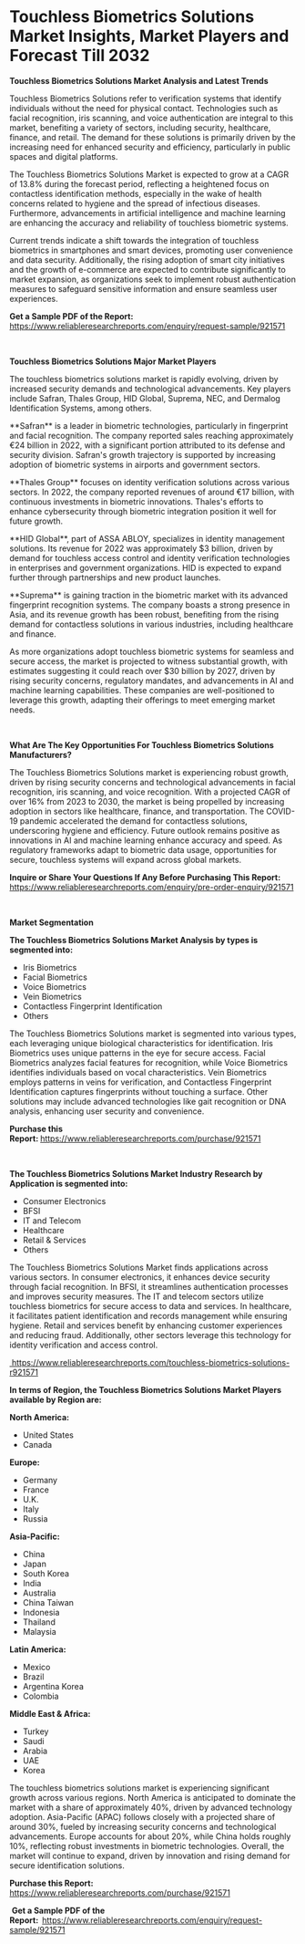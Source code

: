 <p><h1>Touchless Biometrics Solutions Market Insights, Market Players and Forecast Till 2032</h1></p><p><strong>Touchless Biometrics Solutions Market Analysis and Latest Trends</strong></p>
<p><p>Touchless Biometrics Solutions refer to verification systems that identify individuals without the need for physical contact. Technologies such as facial recognition, iris scanning, and voice authentication are integral to this market, benefiting a variety of sectors, including security, healthcare, finance, and retail. The demand for these solutions is primarily driven by the increasing need for enhanced security and efficiency, particularly in public spaces and digital platforms.</p><p>The Touchless Biometrics Solutions Market is expected to grow at a CAGR of 13.8% during the forecast period, reflecting a heightened focus on contactless identification methods, especially in the wake of health concerns related to hygiene and the spread of infectious diseases. Furthermore, advancements in artificial intelligence and machine learning are enhancing the accuracy and reliability of touchless biometric systems.</p><p>Current trends indicate a shift towards the integration of touchless biometrics in smartphones and smart devices, promoting user convenience and data security. Additionally, the rising adoption of smart city initiatives and the growth of e-commerce are expected to contribute significantly to market expansion, as organizations seek to implement robust authentication measures to safeguard sensitive information and ensure seamless user experiences.</p></p>
<p><strong>Get a Sample PDF of the Report:&nbsp;</strong> <a href="https://www.reliableresearchreports.com/enquiry/request-sample/921571?utm_campaign=3345&utm_medium=2&utm_source=Github&utm_content=ia&utm_term=18042025&utm_id=touchless-biometrics-solutions">https://www.reliableresearchreports.com/enquiry/request-sample/921571</a></p>
<p>&nbsp;</p>
<p><strong>Touchless Biometrics Solutions Major Market Players</strong></p>
<p><p>The touchless biometrics solutions market is rapidly evolving, driven by increased security demands and technological advancements. Key players include Safran, Thales Group, HID Global, Suprema, NEC, and Dermalog Identification Systems, among others.</p><p>**Safran** is a leader in biometric technologies, particularly in fingerprint and facial recognition. The company reported sales reaching approximately €24 billion in 2022, with a significant portion attributed to its defense and security division. Safran's growth trajectory is supported by increasing adoption of biometric systems in airports and government sectors.</p><p>**Thales Group** focuses on identity verification solutions across various sectors. In 2022, the company reported revenues of around €17 billion, with continuous investments in biometric innovations. Thales's efforts to enhance cybersecurity through biometric integration position it well for future growth.</p><p>**HID Global**, part of ASSA ABLOY, specializes in identity management solutions. Its revenue for 2022 was approximately $3 billion, driven by demand for touchless access control and identity verification technologies in enterprises and government organizations. HID is expected to expand further through partnerships and new product launches.</p><p>**Suprema** is gaining traction in the biometric market with its advanced fingerprint recognition systems. The company boasts a strong presence in Asia, and its revenue growth has been robust, benefiting from the rising demand for contactless solutions in various industries, including healthcare and finance.</p><p>As more organizations adopt touchless biometric systems for seamless and secure access, the market is projected to witness substantial growth, with estimates suggesting it could reach over $30 billion by 2027, driven by rising security concerns, regulatory mandates, and advancements in AI and machine learning capabilities. These companies are well-positioned to leverage this growth, adapting their offerings to meet emerging market needs.</p></p>
<p>&nbsp;</p>
<p><strong>What Are The Key Opportunities For Touchless Biometrics Solutions Manufacturers?</strong></p>
<p><p>The Touchless Biometrics Solutions market is experiencing robust growth, driven by rising security concerns and technological advancements in facial recognition, iris scanning, and voice recognition. With a projected CAGR of over 16% from 2023 to 2030, the market is being propelled by increasing adoption in sectors like healthcare, finance, and transportation. The COVID-19 pandemic accelerated the demand for contactless solutions, underscoring hygiene and efficiency. Future outlook remains positive as innovations in AI and machine learning enhance accuracy and speed. As regulatory frameworks adapt to biometric data usage, opportunities for secure, touchless systems will expand across global markets.</p></p>
<p><strong>Inquire or Share Your Questions If Any Before Purchasing This Report:</strong> <a href="https://www.reliableresearchreports.com/enquiry/pre-order-enquiry/921571?utm_campaign=3345&utm_medium=2&utm_source=Github&utm_content=ia&utm_term=18042025&utm_id=touchless-biometrics-solutions">https://www.reliableresearchreports.com/enquiry/pre-order-enquiry/921571</a></p>
<p>&nbsp;</p>
<p><strong>Market Segmentation</strong></p>
<p><strong>The Touchless Biometrics Solutions Market Analysis by types is segmented into:</strong></p>
<p><ul><li>Iris Biometrics</li><li>Facial Biometrics</li><li>Voice Biometrics</li><li>Vein Biometrics</li><li>Contactless Fingerprint Identification</li><li>Others</li></ul></p>
<p><p>The Touchless Biometrics Solutions market is segmented into various types, each leveraging unique biological characteristics for identification. Iris Biometrics uses unique patterns in the eye for secure access. Facial Biometrics analyzes facial features for recognition, while Voice Biometrics identifies individuals based on vocal characteristics. Vein Biometrics employs patterns in veins for verification, and Contactless Fingerprint Identification captures fingerprints without touching a surface. Other solutions may include advanced technologies like gait recognition or DNA analysis, enhancing user security and convenience.</p></p>
<p><strong>Purchase this Report:&nbsp;</strong><a href="https://www.reliableresearchreports.com/purchase/921571?utm_campaign=3345&utm_medium=2&utm_source=Github&utm_content=ia&utm_term=18042025&utm_id=touchless-biometrics-solutions">https://www.reliableresearchreports.com/purchase/921571</a></p>
<p>&nbsp;</p>
<p><strong>The Touchless Biometrics Solutions Market Industry Research by Application is segmented into:</strong></p>
<p><ul><li>Consumer Electronics</li><li>BFSI</li><li>IT and Telecom</li><li>Healthcare</li><li>Retail & Services</li><li>Others</li></ul></p>
<p><p>The Touchless Biometrics Solutions Market finds applications across various sectors. In consumer electronics, it enhances device security through facial recognition. In BFSI, it streamlines authentication processes and improves security measures. The IT and telecom sectors utilize touchless biometrics for secure access to data and services. In healthcare, it facilitates patient identification and records management while ensuring hygiene. Retail and services benefit by enhancing customer experiences and reducing fraud. Additionally, other sectors leverage this technology for identity verification and access control.</p></p>
<p><a href="https://www.reliableresearchreports.com/touchless-biometrics-solutions-r921571?utm_campaign=3345&utm_medium=2&utm_source=Github&utm_content=ia&utm_term=18042025&utm_id=touchless-biometrics-solutions">&nbsp;https://www.reliableresearchreports.com/touchless-biometrics-solutions-r921571</a></p>
<p><strong>In terms of Region, the Touchless Biometrics Solutions Market Players available by Region are:</strong></p>
<p>
    <p> <strong> North America: </strong>
        <ul>
            <li>United States</li>
            <li>Canada</li>
        </ul>
        </p> 
    <p> <strong> Europe: </strong>
        <ul>
            <li>Germany</li>
            <li>France</li>
            <li>U.K.</li>
            <li>Italy</li>
            <li>Russia</li>
        </ul>
        </p> 
    <p> <strong> Asia-Pacific: </strong>
        <ul>
            <li>China</li>
            <li>Japan</li>
            <li>South Korea</li>
            <li>India</li>
            <li>Australia</li>
            <li>China Taiwan</li>
            <li>Indonesia</li>
            <li>Thailand</li>
            <li>Malaysia</li>
        </ul>
        </p> 
    <p> <strong> Latin America: </strong>
        <ul>
            <li>Mexico</li>
            <li>Brazil</li>
            <li>Argentina Korea</li>
            <li>Colombia</li>
        </ul>
        </p> 
    <p> <strong> Middle East & Africa: </strong>
        <ul>
            <li>Turkey</li>
            <li>Saudi</li>
            <li>Arabia</li>
            <li>UAE</li>
            <li>Korea</li>
        </ul>
    </p>
    </p>
<p><p>The touchless biometrics solutions market is experiencing significant growth across various regions. North America is anticipated to dominate the market with a share of approximately 40%, driven by advanced technology adoption. Asia-Pacific (APAC) follows closely with a projected share of around 30%, fueled by increasing security concerns and technological advancements. Europe accounts for about 20%, while China holds roughly 10%, reflecting robust investments in biometric technologies. Overall, the market will continue to expand, driven by innovation and rising demand for secure identification solutions.</p></p>
<p><strong>Purchase this Report: </strong><a href="https://www.reliableresearchreports.com/purchase/921571?utm_campaign=3345&utm_medium=2&utm_source=Github&utm_content=ia&utm_term=18042025&utm_id=touchless-biometrics-solutions">https://www.reliableresearchreports.com/purchase/921571</a></p>
<p>&nbsp;<strong>Get a Sample PDF of the Report:&nbsp;&nbsp;</strong><a href="https://www.reliableresearchreports.com/enquiry/request-sample/921571?utm_campaign=3345&utm_medium=2&utm_source=Github&utm_content=ia&utm_term=18042025&utm_id=touchless-biometrics-solutions">https://www.reliableresearchreports.com/enquiry/request-sample/921571</a></p>
<p><strong></strong></p>
<p><p></p><p></p><p></p></p>